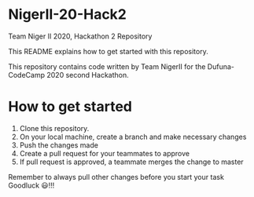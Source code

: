 # NigerII-20-Hack2
Team Niger II 2020, Hackathon 2 Repository

This README explains how to get started with this repository.

This repository contains code written by Team NigerII for the Dufuna-CodeCamp 2020 second Hackathon.

# How to get started
1. Clone this repository.
2. On your local machine, create a branch and make necessary changes
3. Push the changes made
4. Create a pull request for your teammates to approve
5. If pull request is approved, a teammate merges the change to master

Remember to always pull other changes before you start your task
Goodluck 😃!!!

